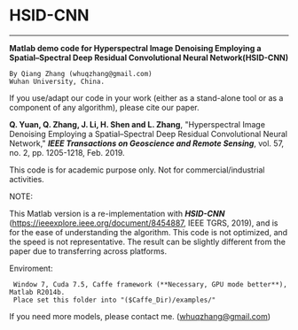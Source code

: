 **HSID-CNN**
====
***********************************************************************************************************
**Matlab demo code for Hyperspectral Image Denoising Employing a Spatial–Spectral Deep Residual Convolutional Neural Network(HSID-CNN)**

    By Qiang Zhang (whuqzhang@gmail.com)
    Wuhan University, China.

If you use/adapt our code in your work (either as a stand-alone tool or as a component of any algorithm), please cite our paper. 

**Q. Yuan, Q. Zhang, J. Li, H. Shen and L. Zhang**, "Hyperspectral Image Denoising Employing a Spatial–Spectral Deep Residual Convolutional Neural Network," ***IEEE Transactions on Geoscience and Remote Sensing***, vol. 57, no. 2, pp. 1205-1218, Feb. 2019.

This code is for academic purpose only. Not for commercial/industrial activities.

NOTE:

This Matlab version is a re-implementation with ***HSID-CNN*** (https://ieeexplore.ieee.org/document/8454887, IEEE TGRS, 2019), and is for the ease of understanding the algorithm. This code is not optimized, and the speed is not representative. The result can be slightly different from the paper due to transferring across platforms.

Enviroment:

     Window 7, Cuda 7.5, Caffe framework (**Necessary, GPU mode better**), Matlab R2014b. 
     Place set this folder into "($Caffe_Dir)/examples/"

If you need more models, please contact me. (whuqzhang@gmail.com)
